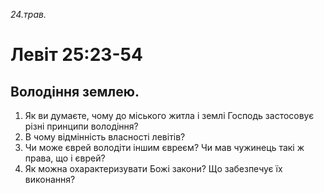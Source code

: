 
_24.трав._

# Левіт 25:23-54

## Володіння землею.
1. Як ви думаєте, чому до міського житла і землі Господь застосовує різні принципи володіння?
2. В чому відмінність власності левітів?
3. Чи може єврей володіти іншим євреєм? Чи мав чужинець такі ж права, що і єврей?
4. Як можна охарактеризувати Божі закони? Що забезпечує їх виконання?

